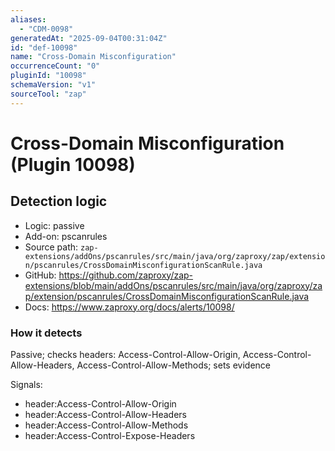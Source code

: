 ```yaml
---
aliases:
  - "CDM-0098"
generatedAt: "2025-09-04T00:31:04Z"
id: "def-10098"
name: "Cross-Domain Misconfiguration"
occurrenceCount: "0"
pluginId: "10098"
schemaVersion: "v1"
sourceTool: "zap"
---
```


# Cross-Domain Misconfiguration (Plugin 10098)

## Detection logic

- Logic: passive
- Add-on: pscanrules
- Source path: `zap-extensions/addOns/pscanrules/src/main/java/org/zaproxy/zap/extension/pscanrules/CrossDomainMisconfigurationScanRule.java`
- GitHub: https://github.com/zaproxy/zap-extensions/blob/main/addOns/pscanrules/src/main/java/org/zaproxy/zap/extension/pscanrules/CrossDomainMisconfigurationScanRule.java
- Docs: https://www.zaproxy.org/docs/alerts/10098/

### How it detects

Passive; checks headers: Access-Control-Allow-Origin, Access-Control-Allow-Headers, Access-Control-Allow-Methods; sets evidence

Signals:
- header:Access-Control-Allow-Origin
- header:Access-Control-Allow-Headers
- header:Access-Control-Allow-Methods
- header:Access-Control-Expose-Headers

